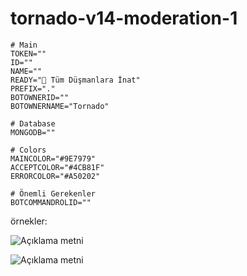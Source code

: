 # tornado-v14-moderation-1

```
# Main
TOKEN=""
ID=""
NAME=""
READY="🤡 Tüm Düşmanlara İnat"
PREFIX="."
BOTOWNERID=""
BOTOWNERNAME="Tornado"

# Database
MONGODB=""

# Colors
MAINCOLOR="#9E7979"
ACCEPTCOLOR="#4CB81F"
ERRORCOLOR="#A50202"

# Önemli Gerekenler
BOTCOMMANDROLID=""
```

örnekler:

![Açıklama metni](https://media.discordapp.net/attachments/1220714050032373801/1220741961414217788/image.png?ex=66100b8b&is=65fd968b&hm=b2be5d139df59af817503e3a96c4f892de453da64d571fdd0b3cfce8b00b43c9&=&format=webp&quality=lossless&width=812&height=458)

![Açıklama metni](https://cdn.discordapp.com/attachments/1220714050032373801/1220714065454698538/image.png?ex=660ff190&is=65fd7c90&hm=01150dee2a5da95f6bbf729e65aecde4fde06c7a5229687f932c866dfaa385b4&)
